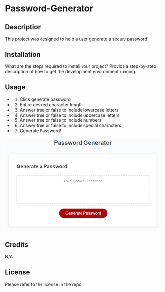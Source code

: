 # Password-Generator

## Description

This project was designed to help a user generate a secure password!



## Installation

What are the steps required to install your project? Provide a step-by-step description of how to get the development environment running.

## Usage

* 1. Click generate password
* 2. Entire desired character length 
* 3. Answer true or false to include lowercase letters
* 4. Answer true or false to include uppercase letters
* 5. Answer true or false to include numbers
* 6. Answer true or false to include special characters
* 7. Generate Password!

![alt text](./Assets/03-javascript-homework-demo.png)

## Credits

N/A

## License

Please refer to the license in the repo.

